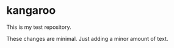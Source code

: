 # kangaroo
This is my test repository.

These changes are minimal.  Just adding a minor amount of text.
